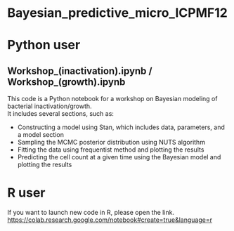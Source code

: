 # Bayesian_predictive_micro_ICPMF12

# Python user
## Workshop_(inactivation).ipynb / Workshop_(growth).ipynb

This code is a Python notebook for a workshop on Bayesian modeling of bacterial inactivation/growth.<br>
It includes several sections, such as:<br>

<ul>
<li>Constructing a model using Stan, which includes data, parameters, and a model section
<li>Sampling the MCMC posterior distribution using NUTS algorithm
<li>Fitting the data using frequentist method and plotting the results
<li>Predicting the cell count at a given time using the Bayesian model and plotting the results
</ul>


# R user

If you want to launch new code in R, please open the link.<br>
https://colab.research.google.com/notebook#create=true&language=r
